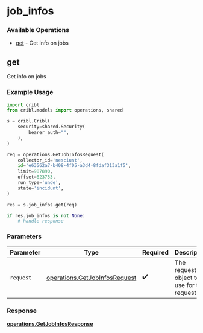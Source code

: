 # job_infos

### Available Operations

* [get](#get) - Get info on jobs

## get

Get info on jobs

### Example Usage

```python
import cribl
from cribl.models import operations, shared

s = cribl.Cribl(
    security=shared.Security(
        bearer_auth="",
    ),
)

req = operations.GetJobInfosRequest(
    collector_id='nesciunt',
    id='e63562a7-b408-4f05-a3d4-8fdaf313a1f5',
    limit=987890,
    offset=823753,
    run_type='unde',
    state='incidunt',
)

res = s.job_infos.get(req)

if res.job_infos is not None:
    # handle response
```

### Parameters

| Parameter                                                                      | Type                                                                           | Required                                                                       | Description                                                                    |
| ------------------------------------------------------------------------------ | ------------------------------------------------------------------------------ | ------------------------------------------------------------------------------ | ------------------------------------------------------------------------------ |
| `request`                                                                      | [operations.GetJobInfosRequest](../../models/operations/getjobinfosrequest.md) | :heavy_check_mark:                                                             | The request object to use for the request.                                     |


### Response

**[operations.GetJobInfosResponse](../../models/operations/getjobinfosresponse.md)**

